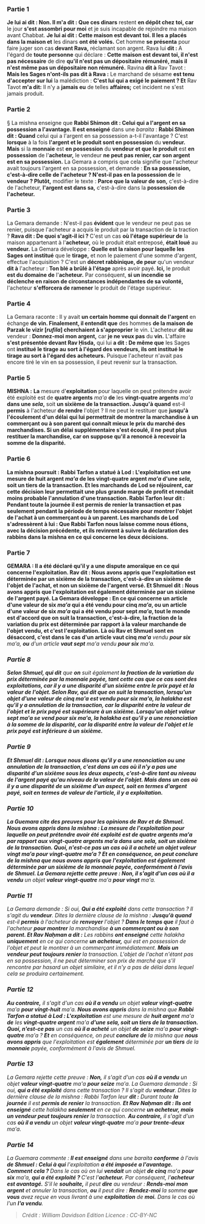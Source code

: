 
### Partie 1
<b>Je lui ai dit : Non. Il m'a dit : Que ces dinars</b> restent <b>en dépôt chez toi, car</b> le jour <b>s'est assombri pour moi</b> et je suis incapable de rejoindre ma maison avant Chabbat. <b>Je lui ai dit : Cette maison est devant toi. Il les a placés dans la maison et</b> les dinars <b>ont été volés.</b> Cet homme <b>se présenta</b> pour faire juger son cas <b>devant Rava,</b> réclamant son argent. Rava lui <b>dit : </b> A l'égard de <b>toute personne</b> qui déclare : <b>Cette maison est devant toi, il n'est pas nécessaire</b> de dire <b>qu'il n'est pas un dépositaire rémunéré, mais il n'est même pas un dépositaire non rémunéré.</b> Ravina <b>dit à</b> Rav Tavot : <b>Mais les Sages n'ont-ils pas dit à Rava :</b> Le marchand de sésame <b>est tenu d'accepter sur lui</b> la malédiction : <b>C'est lui qui a exigé le paiement ? Et</b> Rav Tavot <b>m'a dit:</b> Il n'y a <b>jamais eu</b> de telles <b>affaires;</b> cet incident ne s'est jamais produit.

### Partie 2
§ La mishna enseigne que <b>Rabbi Shimon dit : Celui qui a l'argent en sa possession a l'avantage. Il est enseigné</b> dans une <i>baraita</i> : <b>Rabbi Shimon dit : Quand</b> celui qui a l'argent en sa possession a-t-il l'avantage ? C'est <b>lorsque</b> à la fois <b>l'argent et le produit sont en possession</b> du <b>vendeur. Mais</b> si la <b>monnaie</b> est <b>en possession</b> du <b>vendeur et que le produit</b> est <b>en possession</b> de l'<b>acheteur,</b> le vendeur <b>ne peut pas renier, car son argent est en sa possession.</b> La Gemara a compris que cela signifie que l'acheteur avait toujours l'argent en sa possession, et demande : <b>En sa</b> <b>possession, c'est-à-dire celle de l'acheteur ? N'est-il pas en la possession de</b> le <b>vendeur ? Plutôt,</b> modifier le texte : <b>Parce que la valeur de son,</b> c'est-à-dire de l'acheteur, <b>l'argent est dans sa,</b> c'est-à-dire dans la <b>possession de l'acheteur.</b>

### Partie 3
La Gemara demande : N'est-il pas <b>évident</b> que le vendeur ne peut pas se renier, puisque l'acheteur a acquis le produit par la transaction de la traction ? <b>Rava dit : De quoi s'agit-il ici ? </b> C'est un cas <b>où l'étage supérieur de</b> la maison appartenant à l'<b>acheteur,</b> où le produit était entreposé, <b>était loué</b> au <b>vendeur.</b> La Gemara développe : <b>Quelle est la raison pour laquelle les Sages ont institué</b> que le <b>tirage,</b> et non le paiement d'une somme d'argent, effectue l'acquisition ? C'est un <b>décret rabbinique, de peur</b> qu'un vendeur <b>dit à</b> l'acheteur : <b>Ton blé a brûlé à l'étage</b> après avoir payé. <b>Ici,</b> le produit <b>est du domaine de</b> l'<b>acheteur.</b> Par conséquent, <b>si un incendie se déclenche en raison de circonstances indépendantes de sa volonté,</b> l'acheteur <b>s'efforcera de ramener</b> le produit de l'étage supérieur.

### Partie 4
La Gemara raconte : Il y avait <b>un certain homme qui donnait de l'argent</b> en échange <b>de vin. Finalement, il entendit que</b> des hommes <b>de la maison de Parzak le vizir [<i>rufila</i>] cherchaient à s'approprier</b> le vin. L'acheteur <b>dit au</b> vendeur : <b>Donnez-moi mon argent,</b> car <b>je ne veux pas</b> du <b>vin.</b> L'affaire <b>s'est présentée devant Rav Ḥisda,</b> qui lui <b>a dit : De même que</b> les Sages ont <b>institué le tirage au sort à l'égard des vendeurs, ils ont institué le tirage au sort à l'égard des acheteurs.</b> Puisque l'acheteur n'avait pas encore tiré le vin en sa possession, il peut revenir sur la transaction.

### Partie 5
<strong>MISHNA :</strong> <b>La</b> mesure d'<b>exploitation</b> pour laquelle on peut prétendre avoir été exploité est de <b>quatre argents</b> <i>ma'a</i> <b>de</b> les <b>vingt-quatre argents</b> <i>ma'a</i> <b>dans une <i>sela</i>,</b> soit <b>un sixième de la transaction. Jusqu'à quand</b> est-il <b>permis</b> à l'acheteur <b>de rendre</b> l'objet ? Il ne peut le restituer que <b>jusqu'à l'écoulement d'un délai</b> <b>qui lui permettrait de <b>montrer</b> la marchandise <b>à un commerçant ou à son parent</b> qui connaît mieux le prix du marché des marchandises. Si un délai supplémentaire s'est écoulé, il ne peut plus restituer la marchandise, car on suppose qu'il a renoncé à recevoir la somme de la disparité.

### Partie 6
La mishna poursuit : <b>Rabbi Tarfon a statué à Lod : L'exploitation</b> est une mesure de <b>huit argent</b> <i>ma'a</i> <b>de</b> les <b>vingt-quatre argent</b> <i>ma'a</i> <b>d'une <i>sela</i>, soit un tiers de la transaction. Et les marchands de Lod se réjouirent,</b> car cette décision leur permettait une plus grande marge de profit et rendait moins probable l'annulation d'une transaction. Rabbi Tarfon <b>leur dit :</b> Pendant toute <b>la journée</b> il est permis <b>de renier</b> la transaction et pas seulement pendant la période de temps nécessaire pour montrer l'objet de l'achat à un commerçant ou à un parent. Les marchands de Lod <b>s'adressèrent à lui : Que Rabbi Tarfon nous laisse comme nous étions,</b> avec la décision précédente, <b>et ils revinrent à</b> suivre <b>la déclaration des rabbins</b> dans la mishna en ce qui concerne les deux décisions.

### Partie 7
<strong>GEMARA :</strong> <b>Il a été déclaré</b> qu'il y a une dispute amoraïque en ce qui concerne l'exploitation. <b>Rav dit : Nous avons appris</b> que l'exploitation est déterminée par <b>un sixième</b> de la <b>transaction,</b> c'est-à-dire un sixième de l'objet de l'achat, et non un sixième de l'argent versé. <b>Et Shmuel dit : Nous avons appris</b> que l'exploitation est <b>également</b> déterminée par <b>un sixième de</b> l'<b>argent</b> payé. La Gemara développe : En ce qui concerne un article <b>d'une valeur de six</b> <i>ma'a</i> qui a été vendu <b>pour cinq</b> <i>ma'a</i>, ou un article <b>d'une valeur de six</b> <i>ma'a</i> qui a été vendu <b>pour sept</b> <i>ma'a</i>, <b>tout le monde est d'accord</b> que <b>on suit</b> la <b>transaction,</b> c'est-à-dire, la fraction de la variation du prix est déterminée par rapport à la valeur marchande de l'objet vendu, <b>et c'est l'exploitation. Là où</b> Rav et Shmuel <b>sont en désaccord</b>, c'est dans le cas d'un article <b>vaut cinq</b> <i>ma'a</b> vendu <b>pour six</b> <i>ma'a</b>, <b>ou</b> d'un article <b>vaut sept</b> <i>ma'a</b> vendu <b>pour six</b> <i>ma'a</b>.

### Partie 8
<b>Selon Shmuel, qui dit</b> que <b>on</b> suit également <b>la fraction de la variation du prix déterminée par la <b>monnaie</b> payée, tant <b>cette</b> cas <b>que ce</b> cas <b>sont des exploitations,</b> car il y a une disparité d'un sixième entre le prix payé et la valeur de l'objet. <b>Selon Rav, qui dit</b> que <b>on suit</b> la <b>transaction,</b> lorsqu'un objet <b>d'une valeur de cinq</b> <i>ma'a</i> est vendu <b>pour six</b> <i>ma'a</i>, la <i>halakha</i> est qu'il y a <b>annulation de la transaction,</b> car la disparité entre la valeur de l'objet et le prix payé est supérieure à un sixième. Lorsqu'un objet <b>valeur sept</b> <i>ma'a</i> se vend <b>pour six</b> <i>ma'a</i>, la <i>halakha</i> est qu'il y a <b>une renonciation</b> à la somme de la disparité, car la disparité entre la valeur de l'objet et le prix payé est inférieure à un sixième.

### Partie 9
<b>Et Shmuel dit : Lorsque nous disons</b> qu'il y a <b>une renonciation ou une annulation de la transaction,</b> c'est dans un cas <b>où il n'y a pas</b> une disparité d'un <b>sixième sous les deux aspects,</b> c'est-à-dire tant au niveau de l'argent payé qu'au niveau de la valeur de l'objet. <b>Mais</b> dans un cas <b>où il y a</b> une disparité de <b>un sixième d'un aspect,</b> soit en termes d'argent payé, soit en termes de valeur de l'article, <b>il y a exploitation.</b>

### Partie 10
La Guemara cite des preuves pour les opinions de Rav et de Shmuel. <b>Nous avons appris</b> dans la mishna : La mesure de l'<b>exploitation</b> pour laquelle on peut prétendre avoir été exploité est de <b>quatre argents</b> <i>ma'a</i> <b>par rapport</b> aux <b>vingt-quatre argents</b> <i>ma'a</i> <b>dans une <i>sela</i>,</b> soit <b>un sixième de la transaction. Quoi, n'est-ce pas</b> un cas <b>où il a acheté</b> un objet <b>valeur vingt</b> <i>ma'a</i> <b>pour vingt-quatre</b> <i>ma'a</i> ? <b>Et</b> en conséquence, on peut <b>conclure de</b> la mishna que <b>nous avons appris</b> que l'exploitation est <b>également</b> déterminée par <b>un sixième de</b> la <b>monnaie</b> payée, conformément à l'avis de Shmuel. La Gemara rejette cette preuve : <b>Non,</b> il s'agit d'un cas où il a vendu</b> un objet <b>valeur vingt-quatre</b> <i>ma'a</i> <b>pour vingt</b> <i>ma'a</i>.

### Partie 11
La Gemara demande : Si oui, <b>Qui a été exploité</b> dans cette transaction ? Il s'agit du <b>vendeur</b>. Dites la dernière clause</b> de la mishna : <b>Jusqu'à quand</b> est-il <b>permis</b> à l'acheteur de <b>renvoyer</b> l'objet ? <b>Dans le temps que</b> il faut à l'acheteur <b>pour montrer</b> la marchandise <b>à un commerçant ou à son parent. Et Rav Naḥman a dit :</b> Les rabbins <b>ont enseigné</b> cette <i>halakha</i> <b>uniquement</b> en ce qui concerne <b>un acheteur,</b> qui est en possession de l'objet et peut le montrer à un commerçant immédiatement. <b>Mais un vendeur peut toujours renier</b> la transaction. L'objet de l'achat n'étant pas en sa possession, il ne peut déterminer son prix de marché que s'il rencontre par hasard un objet similaire, et il n'y a pas de délai dans lequel cela se produira certainement.

### Partie 12
<b>Au contraire,</b> il s'agit d'un cas <b>où il a vendu</b> un objet <b>valeur vingt-quatre</b> <i>ma'a</i> <b>pour vingt-huit</b> <i>ma'a</i>. <b>Nous avons appris</b> dans la mishna que <b>Rabbi Tarfon a statué à Lod : L'exploitation</b> est une mesure de <b>huit argent</b> <i>ma'a</i> <b>de</b> les <b>vingt-quatre argent</b> <i>ma'a</i> <b>d'une <i>sela</i>, soit un tiers de la transaction. Quoi, n'est-ce pas</b> un cas <b>où il a acheté</b> un objet <b>de seize</b> <i>ma'a</i> <b>pour vingt-quatre</b> <i>ma'a</i> ? <b>Et</b> en conséquence, on peut <b>conclure de</b> la mishna que <b>nous avons appris</b> que l'exploitation est <b>également</b> déterminée par <b>un tiers</b> de la <b>monnaie</b> payée, conformément à l'avis de Shmuel.

### Partie 13
La Gemara rejette cette preuve : <b>Non,</b> il s'agit d'un cas <b>où il a vendu</b> un objet <b>valeur vingt-quatre</b> <i>ma'a</i> <b>pour seize</b> <i>ma'a</i>. La Guemara demande : Si oui, <b>qui a été exploité</b> dans cette transaction ? Il s'agit du <b>vendeur</b>. Dites la dernière clause</b> de la mishna : Rabbi Tarfon leur <b>dit :</b> Durant toute <b>la journée</b> il est <b>permis de renier</b> la transaction. <b>Et Rav Naḥman dit : Ils ont enseigné</b> cette <i>halakha</i> <b>seulement</b> en ce qui concerne <b>un acheteur, mais un vendeur peut toujours renier</b> la transaction. <b>Au contraire,</b> il s'agit d'un cas <b>où il a vendu</b> un objet <b>valeur vingt-quatre</b> <i>ma'a</i> <b>pour trente-deux</b> <i>ma'a</i>.

### Partie 14
La Guemara commente : <b>Il est enseigné</b> dans une <i>baraita</i> <b>conforme</b> à l'avis <b>de Shmuel : Celui à qui</b> l'exploitation <b>a été imposée a l'avantage. Comment cela ? </b> Dans le cas où on lui <b>vendait</b> un objet <b>de cinq</b> <i>ma'a</i> <b>pour six</b> <i>ma'a</i>, <b>qui a été exploité ? </b> C'est l'<b>acheteur.</b> Par conséquent, l'<b>acheteur est avantagé.</b> S'il le <b>souhaite,</b> il peut <b>dire</b> au vendeur : <b>Rends-moi</b> <b>mon argent</b> et annuler la transaction, <b>ou</b> il peut dire : <b>Rendez-moi</b> la somme <b>que vous</b> avez reçue en vous livrant à une <b>exploitation</b> de <b>moi.</b> Dans le cas où l'un <b>l'a vendu</b>.

>Crédit : William Davidson Edition
>Licence : CC-BY-NC